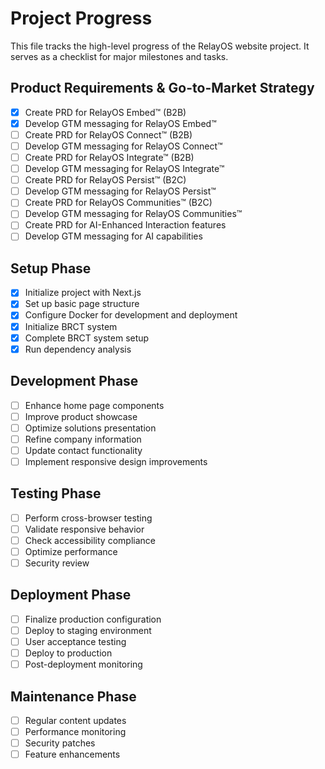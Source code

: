 # Project Progress

This file tracks the high-level progress of the RelayOS website project. It serves as a checklist for major milestones and tasks.

## Product Requirements & Go-to-Market Strategy
- [x] Create PRD for RelayOS Embed™ (B2B)
- [x] Develop GTM messaging for RelayOS Embed™
- [ ] Create PRD for RelayOS Connect™ (B2B)
- [ ] Develop GTM messaging for RelayOS Connect™
- [ ] Create PRD for RelayOS Integrate™ (B2B)
- [ ] Develop GTM messaging for RelayOS Integrate™
- [ ] Create PRD for RelayOS Persist™ (B2C)
- [ ] Develop GTM messaging for RelayOS Persist™
- [ ] Create PRD for RelayOS Communities™ (B2C)
- [ ] Develop GTM messaging for RelayOS Communities™
- [ ] Create PRD for AI-Enhanced Interaction features
- [ ] Develop GTM messaging for AI capabilities

## Setup Phase
- [x] Initialize project with Next.js
- [x] Set up basic page structure
- [x] Configure Docker for development and deployment
- [x] Initialize BRCT system
- [x] Complete BRCT system setup
- [x] Run dependency analysis

## Development Phase
- [ ] Enhance home page components
- [ ] Improve product showcase
- [ ] Optimize solutions presentation
- [ ] Refine company information
- [ ] Update contact functionality
- [ ] Implement responsive design improvements

## Testing Phase
- [ ] Perform cross-browser testing
- [ ] Validate responsive behavior
- [ ] Check accessibility compliance
- [ ] Optimize performance
- [ ] Security review

## Deployment Phase
- [ ] Finalize production configuration
- [ ] Deploy to staging environment
- [ ] User acceptance testing
- [ ] Deploy to production
- [ ] Post-deployment monitoring

## Maintenance Phase
- [ ] Regular content updates
- [ ] Performance monitoring
- [ ] Security patches
- [ ] Feature enhancements
